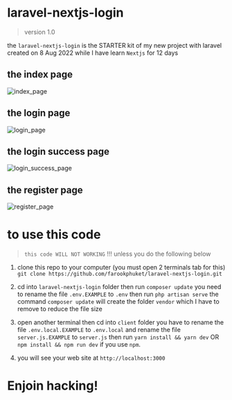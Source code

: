 # laravel-nextjs-login
> version 1.0


the `laravel-nextjs-login` is the STARTER kit of my new project with laravel created on 8 Aug 2022 while I have learn `Nextjs` for 12 days

[index_page]:https://archive.org/download/arch_linux_myconfig_24-aug-2022_edit/next_login_1.png

[login_page]:https://archive.org/download/arch_linux_myconfig_24-aug-2022_edit/next_login_2.png

[login_success_page]:https://archive.org/download/arch_linux_myconfig_24-aug-2022_edit/next_login_3.png
[register_page]:https://archive.org/download/arch_linux_myconfig_24-aug-2022_edit/next_login_4.png

## the index page

![index_page]


## the login page

![login_page]

## the login success page

![login_success_page]

## the register page

![register_page]


# to use this code
> `this code WILL NOT WORKING` !!!
> unless you do the following below

1. clone this repo to your computer (you must open 2 terminals tab for this)
`git clone https://github.com/farookphuket/laravel-nextjs-login.git`

2. cd into `laravel-nextjs-login` folder then run `composer update` you need to rename the file `.env.EXAMPLE` to `.env` then run `php artisan serve` the command `composer update` will create the folder `vendor` which I have to remove to reduce the file size
 
3. open another terminal then cd into `client` folder you have to rename the file `.env.local.EXAMPLE` to `.env.local` and rename the file `server.js.EXAMPLE` to `server.js` then run `yarn install && yarn dev` OR `npm install && npm run dev` if you use `npm`.
4. you will see your web site at `http://localhost:3000`


# Enjoin hacking!
